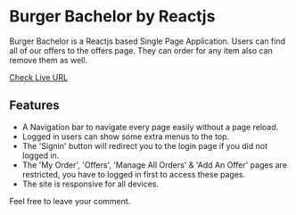 # Burger Bachelor by Reactjs
Burger Bachelor is a Reactjs based Single Page Application. Users can find all of our offers to the offers page. They can order for any item also can remove them as well.

[Check Live URL](https://burger-bachelor-reactjs.netlify.app/)

## Features
- A Navigation bar to navigate every page easily without a page reload.
- Logged in users can show some extra menus to the top.
- The 'Signin' button will redirect you to the login page if you did not logged in.
- The 'My Order', 'Offers', 'Manage All Orders' & 'Add An Offer' pages are restricted, you have to logged in first to access these pages.
- The site is responsive for all devices.

Feel free to leave your comment.


